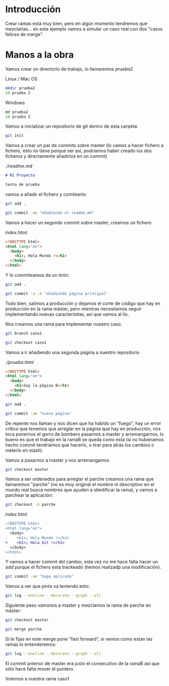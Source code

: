 # Introducción

Crear ramas está muy bien, pero en algún momento tendremos que
mezclarlas... en este ejemplo vamos a simular un caso real
con dos "casos felices de merge".

# Manos a la obra

Vamos crear un directorio de trabajo, lo llamaremos _prueba2_

Linux / Mac OS

```bash
mkdir prueba2
cd prueba 2
```

Windows

```bash
md prueba2
cd prueba 2
```

Vamos a inicializar un repositorio de git dentro de esta carpeta:

```bash
git init
```

Vamos a crear un par de commits sobre máster (lo vamos a hacer
fichero a fichero, esto no tiene porque ser así, podríamos haber
creado los dos ficheros y directamente añadirlos en un commit)

_./readme.md_

```md
# Mi Proyecto

texto de prueba
```

vamos a añadir el fichero y comitearlo:

```bash
git add .
```

```bash
git commit -am "añadiendo el readme.md"
```

Vamos a hacer un segundo commit sobre master, creamos un fichero

_index.html_

```html
<!DOCTYPE html>
<html lang="en">
  <body>
    <h1>¡ Hola Mundo !</h1>
  </body>
</html>
```

Y lo commiteamos de un tirón:

```bash
git add .
```

```bash
git commit -a -m "añadiendo página principal"
```

Todo bien, salimos a producción y dejamos el corte de código
que hay en producción en la rama máster, pero mientras necesitamos
seguir implementando nuevas característias, así que vamos al lio.

Nos creamos una rama para implementar nuestro caso.

```bash
git branch caso1
```

```bash
git checkout caso1
```

Vamos a ir añadiendo una segunda página a nuestro repositorio

_./prueba.html_

```html
<!DOCTYPE html>
<html lang="en">
  <body>
    <h1>Soy la página B</h1>
  </body>
</html>
```

```bash
git add .
```

```bash
git commit -am "nueva pagina"
```

De repente nos llaman y nos dicen que ha habido un "fuego", hay un
error crítico que tenemos que arreglar en la página que hay
en producción, nos toca ponernos el gorro de bombero pasarnos
a master y arremangarnos, lo bueno es que el trabajo en la ramaB
se queda como esta (si no hubieramos hecho commit tendríamos que
hacerlo, o tirar para atrás los cambios o meterlo en stash).

Vamos a pasarnos a master y nos arremangamos

```bash
git checkout master
```

Vamos a ser ordenados para arreglar el parche creamos una rama
que llamaremos "parche" (no es muy original el nombre ni descriptivo
en el mundo real busca nombres que ayuden a identificar la rama),
y vamos a parchear la aplicación:

```bash
git checkout -b parche
```

_index.html_

```diff
<!DOCTYPE html>
<html lang="en">
  <body>
-    <h1>¡ Hola Mundo !</h1>
+    <h1>¡ Hola Git !</h1>
  </body>
</html>
```

Y vamos a hacer commit del cambio, esta vez no me hace falta hacer
un _add_ porque el fichero esta trackeado (hemos realizadp una modificación).

```bash
git commit -am "ñapa aplicada"
```

Vamos a ver que pinta va teniendo esto:

```bash
git log --oneline --decorate --graph --all
```

Siguiente paso vamonos a master y mezclamos la rama de parche en máster:

```bash
git checkout master
```

```bash
git merge parche
```

Si te fijas en este merge pone "fast forward", si vemos como estan las ramas
lo entenderemos:

```bash
git log --oneline --decorate --graph --all
```

El commit anterior de master era justo el consecutivo de la ramaB así
que sólo hace falta mover el puntero.

Volemos a nuestra rama caso1
